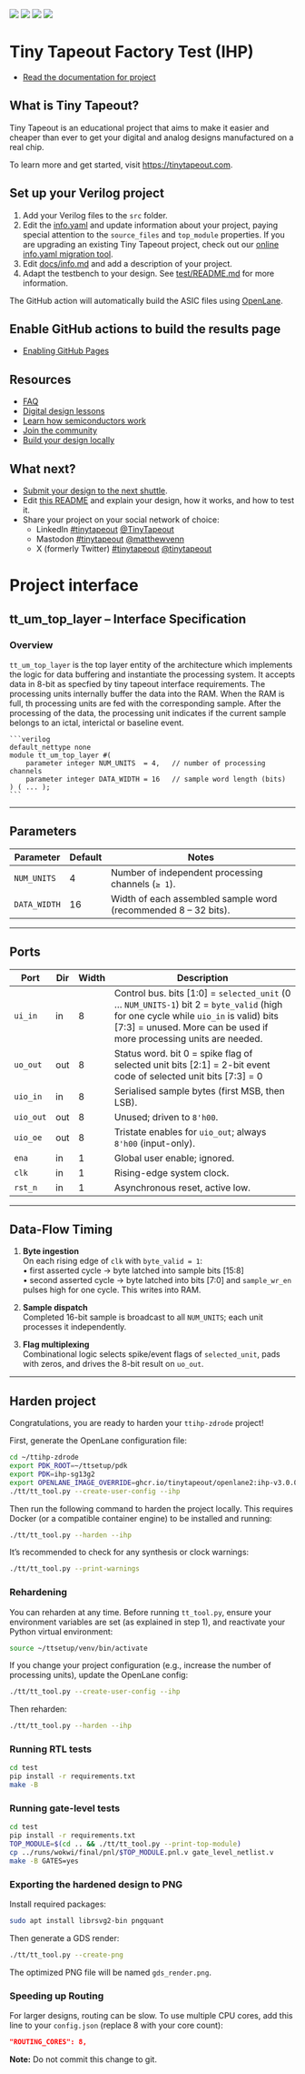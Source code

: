 ![](../../workflows/gds/badge.svg) ![](../../workflows/docs/badge.svg) ![](../../workflows/test/badge.svg) ![](../../workflows/fpga/badge.svg)

# Tiny Tapeout Factory Test (IHP)

- [Read the documentation for project](docs/info.md)

## What is Tiny Tapeout?

Tiny Tapeout is an educational project that aims to make it easier and cheaper than ever to get your digital and analog designs manufactured on a real chip.

To learn more and get started, visit https://tinytapeout.com.

## Set up your Verilog project

1. Add your Verilog files to the `src` folder.
2. Edit the [info.yaml](info.yaml) and update information about your project, paying special attention to the `source_files` and `top_module` properties. If you are upgrading an existing Tiny Tapeout project, check out our [online info.yaml migration tool](https://tinytapeout.github.io/tt-yaml-upgrade-tool/).
3. Edit [docs/info.md](docs/info.md) and add a description of your project.
4. Adapt the testbench to your design. See [test/README.md](test/README.md) for more information.

The GitHub action will automatically build the ASIC files using [OpenLane](https://www.zerotoasiccourse.com/terminology/openlane/).

## Enable GitHub actions to build the results page

- [Enabling GitHub Pages](https://tinytapeout.com/faq/#my-github-action-is-failing-on-the-pages-part)

## Resources

- [FAQ](https://tinytapeout.com/faq/)
- [Digital design lessons](https://tinytapeout.com/digital_design/)
- [Learn how semiconductors work](https://tinytapeout.com/siliwiz/)
- [Join the community](https://tinytapeout.com/discord)
- [Build your design locally](https://www.tinytapeout.com/guides/local-hardening/)

## What next?

- [Submit your design to the next shuttle](https://app.tinytapeout.com/).
- Edit [this README](README.md) and explain your design, how it works, and how to test it.
- Share your project on your social network of choice:
  - LinkedIn [#tinytapeout](https://www.linkedin.com/search/results/content/?keywords=%23tinytapeout) [@TinyTapeout](https://www.linkedin.com/company/100708654/)
  - Mastodon [#tinytapeout](https://chaos.social/tags/tinytapeout) [@matthewvenn](https://chaos.social/@matthewvenn)
  - X (formerly Twitter) [#tinytapeout](https://twitter.com/hashtag/tinytapeout) [@tinytapeout](https://twitter.com/tinytapeout)


# Project interface

## tt_um_top_layer – Interface Specification

### Overview

`tt_um_top_layer` is the top layer entity of the architecture which implements the logic for data buffering and instantiate the processing system. It accepts data in 8-bit as specfied by tiny tapeout interface requirements. The processing units internally buffer the data into the RAM. When the RAM is full, th processing units are fed with the corresponding sample. After the processing of the data, the processing unit indicates if the current sample belongs to an ictal, interictal or baseline event. 

    ```verilog
    default_nettype none
    module tt_um_top_layer #(
        parameter integer NUM_UNITS  = 4,   // number of processing channels
        parameter integer DATA_WIDTH = 16   // sample word length (bits)
    ) ( ... );
    ```

---

## Parameters

| Parameter | Default | Notes |
|-----------|---------|-------|
| `NUM_UNITS`  | 4  | Number of independent processing channels (`≥ 1`). |
| `DATA_WIDTH` | 16 | Width of each assembled sample word (recommended 8 – 32 bits). |

---

## Ports

| Port | Dir | Width | Description |
|------|-----|-------|-------------|
| `ui_in`  | in  | 8 | Control bus.  bits [1:0] = `selected_unit` (0 … `NUM_UNITS-1`)  bit 2 = `byte_valid` (high for one cycle while `uio_in` is valid)  bits [7:3] = unused. More can be used if more processing units are needed. |
| `uo_out` | out | 8 | Status word.  bit 0 = spike flag of selected unit  bits [2:1] = 2-bit event code of selected unit  bits [7:3] = 0 |
| `uio_in` | in  | 8 | Serialised sample bytes (first MSB, then LSB). |
| `uio_out`| out | 8 | Unused; driven to `8'h00`. |
| `uio_oe` | out | 8 | Tristate enables for `uio_out`; always `8'h00` (input-only). |
| `ena`    | in  | 1 | Global user enable; ignored. |
| `clk`    | in  | 1 | Rising-edge system clock. |
| `rst_n`  | in  | 1 | Asynchronous reset, active low. |

---

## Data-Flow Timing

1. **Byte ingestion**  
   On each rising edge of `clk` with `byte_valid = 1`:  
   • first asserted cycle → byte latched into sample bits [15:8]  
   • second asserted cycle → byte latched into bits [7:0] and `sample_wr_en` pulses high for one cycle. This writes into RAM.

2. **Sample dispatch**  
   Completed 16-bit sample is broadcast to all `NUM_UNITS`; each unit processes it independently.

3. **Flag multiplexing**  
   Combinational logic selects spike/event flags of `selected_unit`, pads with zeros, and drives the 8-bit result on `uo_out`.

---

## Harden project

Congratulations, you are ready to harden your `ttihp-zdrode` project!

First, generate the OpenLane configuration file:

```sh
cd ~/ttihp-zdrode
export PDK_ROOT=~/ttsetup/pdk
export PDK=ihp-sg13g2
export OPENLANE_IMAGE_OVERRIDE=ghcr.io/tinytapeout/openlane2:ihp-v3.0.0.dev23
./tt/tt_tool.py --create-user-config --ihp
```

Then run the following command to harden the project locally. This requires Docker (or a compatible container engine) to be installed and running:

```sh
./tt/tt_tool.py --harden --ihp
```

It’s recommended to check for any synthesis or clock warnings:

```sh
./tt/tt_tool.py --print-warnings
```

### Rehardening

You can reharden at any time. Before running `tt_tool.py`, ensure your environment variables are set (as explained in step 1), and reactivate your Python virtual environment:

```sh
source ~/ttsetup/venv/bin/activate
```

If you change your project configuration (e.g., increase the number of processing units), update the OpenLane config:

```sh
./tt/tt_tool.py --create-user-config --ihp
```

Then reharden:

```sh
./tt/tt_tool.py --harden --ihp
```

### Running RTL tests

```sh
cd test
pip install -r requirements.txt
make -B
```

### Running gate-level tests

```sh
cd test
pip install -r requirements.txt
TOP_MODULE=$(cd .. && ./tt/tt_tool.py --print-top-module)
cp ../runs/wokwi/final/pnl/$TOP_MODULE.pnl.v gate_level_netlist.v
make -B GATES=yes
```

### Exporting the hardened design to PNG

Install required packages:

```sh
sudo apt install librsvg2-bin pngquant
```

Then generate a GDS render:

```sh
./tt/tt_tool.py --create-png
```

The optimized PNG file will be named `gds_render.png`.

### Speeding up Routing

For larger designs, routing can be slow. To use multiple CPU cores, add this line to your `config.json` (replace 8 with your core count):

```json
"ROUTING_CORES": 8,
```

**Note:** Do not commit this change to git.

